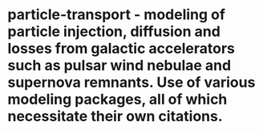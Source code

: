 # particle-transport - modeling of particle injection, diffusion and losses from galactic accelerators such as pulsar wind nebulae and supernova remnants. Use of various modeling packages, all of which necessitate their own citations.

